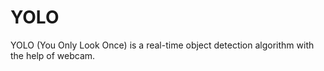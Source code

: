 # YOLO
YOLO (You Only Look Once) is a real-time object detection algorithm with the help of webcam.
